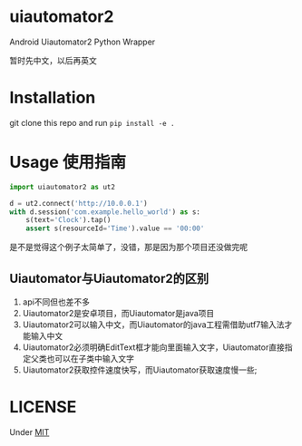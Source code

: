 # uiautomator2
Android Uiautomator2 Python Wrapper

暂时先中文，以后再英文

# Installation
git clone this repo and run `pip install -e .`

# Usage 使用指南
```python
import uiautomator2 as ut2

d = ut2.connect('http://10.0.0.1')
with d.session('com.example.hello_world') as s:
    s(text='Clock').tap()
    assert s(resourceId='Time').value == '00:00'
```

是不是觉得这个例子太简单了，没错，那是因为那个项目还没做完呢

## Uiautomator与Uiautomator2的区别
1. api不同但也差不多
2. Uiautomator2是安卓项目，而Uiautomator是java项目
3. Uiautomator2可以输入中文，而Uiautomator的java工程需借助utf7输入法才能输入中文
4. Uiautomator2必须明确EditText框才能向里面输入文字，Uiautomator直接指定父类也可以在子类中输入文字
5. Uiautomator2获取控件速度快写，而Uiautomator获取速度慢一些;

# LICENSE
Under [MIT](LICENSE)